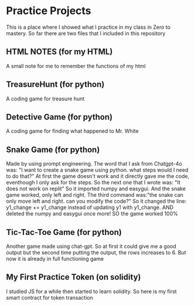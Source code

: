 # Practice Projects
 This is a place where I showed what I practice in my class in Zero to mastery.
 So far there are two files that I included in this repository
 ## HTML NOTES (for my HTML)
 A small note for me to remember the functions of my html
 ## TreasureHunt (for python)
 A coding game for treasure hunt
 ## Detective Game (for python)
 A coding game for finding what happened to Mr. White
 ## Snake Game (for python)
 Made by using prompt engineering.
 The word that I ask from Chatgpt-4o was: "I want to create a snake game using python. what steps would I need to do that?"
 	At first the game doesn't work and it directly gave me the code, eventhough I only ask for the steps.
 So the next one that I wrote was: "It does not work on replit"
 	So it imported numpy and easygui. And the snake game worked, only left and right.
 The third command was:"the snake can only move left and right. can you modify the code?"
 	So it changed the line: y1_change += y1_change instead of updating y1 with y1_change. AND deleted the numpy and easygui once more! SO the game worked 100%
 ## Tic-Tac-Toe Game (for python)
 Another game made using chat-gpt. So at first it could give me a good output but the second time putting the output, the rows increases to 6. But now it is already in full functioning game
 ## My First Practice Token (on solidity)
 I studied JS for a while then started to learn solidity. So here is my first smart contract for token transaction